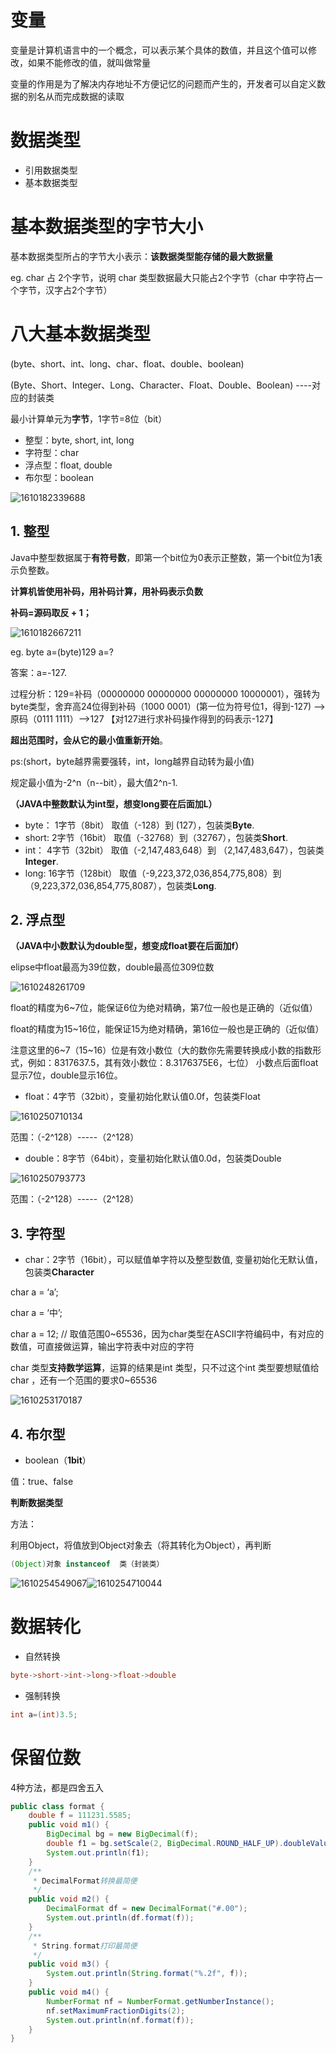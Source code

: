 # 变量

变量是计算机语言中的一个概念，可以表示某个具体的数值，并且这个值可以修改，如果不能修改的值，就叫做常量

变量的作用是为了解决内存地址不方便记忆的问题而产生的，开发者可以自定义数据的别名从而完成数据的读取

# 数据类型

- 引用数据类型
- 基本数据类型



# 基本数据类型的字节大小

基本数据类型所占的字节大小表示：**该数据类型能存储的最大数据量**

eg.	char 占 2个字节，说明 char 类型数据最大只能占2个字节（char 中字符占一个字节，汉字占2个字节）



# 八大基本数据类型

(byte、short、int、long、char、float、double、boolean)

(Byte、Short、Integer、Long、Character、Float、Double、Boolean)		----对应的封装类

最小计算单元为**字节**，1字节=8位（bit）

- 整型：byte, short, int, long
- 字符型：char
- 浮点型：float, double
- 布尔型：boolean

![1610182339688](C:\Users\86185\AppData\Roaming\Typora\typora-user-images\1610182339688.png)



## 1. 整型

Java中整型数据属于**有符号数**，即第一个bit位为0表示正整数，第一个bit位为1表示负整数。

**计算机皆使用补码，用补码计算，用补码表示负数**

**补码=源码取反 + 1；**

![1610182667211](C:\Users\86185\AppData\Roaming\Typora\typora-user-images\1610182667211.png)



eg.	byte a=(byte)129	a=?

答案：a=-127.

过程分析：129=补码（00000000 00000000 00000000 10000001），强转为byte类型，舍弃高24位得到补码（1000 0001）(第一位为符号位1，得到-127) -->原码（0111 1111）-->127    【对127进行求补码操作得到的码表示-127】

**超出范围时，会从它的最小值重新开始**。

ps:(short，byte越界需要强转，int，long越界自动转为最小值)

规定最小值为-2^n（n--bit），最大值2^n-1.  

**（JAVA中整数默认为int型，想变long要在后面加L）**

- byte： 1字节（8bit）	 取值（-128）到 (127），包装类**Byte**.
- short:   2字节（16bit）     取值（-32768）到（32767），包装类**Short**.
- int：     4字节（32bit）     取值（-2,147,483,648）到 （2,147,483,647），包装类**Integer**.
- long:   16字节（128bit）   取值（-9,223,372,036,854,775,808‬）到 （9,223,372,036,854,775,8087），包装类**Long**.



## 2. 浮点型

**（JAVA中小数默认为double型，想变成float要在后面加f）**

elipse中float最高为39位数，double最高位309位数

![1610248261709](C:\Users\86185\AppData\Roaming\Typora\typora-user-images\1610248261709.png)

float的精度为6~7位，能保证6位为绝对精确，第7位一般也是正确的（近似值）

float的精度为15~16位，能保证15为绝对精确，第16位一般也是正确的（近似值）

注意这里的6~7（15~16）位是有效小数位（大的数你先需要转换成小数的指数形式，例如：8317637.5，其有效小数位：8.3176375E6，七位）	小数点后面float显示7位，double显示16位。



- float：4字节（32bit），变量初始化默认值0.0f，包装类Float

![1610250710134](C:\Users\86185\AppData\Roaming\Typora\typora-user-images\1610250710134.png)

范围：（-2^128）-----（2^128）



- double：8字节（64bit），变量初始化默认值0.0d，包装类Double

![1610250793773](C:\Users\86185\AppData\Roaming\Typora\typora-user-images\1610250793773.png)

范围：（-2^128）-----（2^128）





## 3. 字符型



- char：2字节（16bit），可以赋值单字符以及整型数值, 变量初始化无默认值，包装类**Character**

char a = ‘a’;

char a = ‘中’;

char a = 12; // 取值范围0~65536，因为char类型在ASCII字符编码中，有对应的数值，可直接做运算，输出字符表中对应的字符

char 类型**支持数学运算**，运算的结果是int 类型，只不过这个int 类型要想赋值给char ，还有一个范围的要求0~65536

![1610253170187](C:\Users\86185\AppData\Roaming\Typora\typora-user-images\1610253170187.png)



## 4. 布尔型

- boolean（**1bit**）

值：true、false





**判断数据类型**

方法：

利用Object，将值放到Object对象去（将其转化为Object），再判断

```java
(Object)对象 instanceof  类（封装类）
```

![1610254549067](C:\Users\86185\AppData\Roaming\Typora\typora-user-images\1610254549067.png)![1610254710044](C:\Users\86185\AppData\Roaming\Typora\typora-user-images\1610254710044.png)



# 数据转化

- 自然转换

```java
byte->short->int->long->float->double
```

- 强制转换

```java
int a=(int)3.5;
```



# 保留位数

4种方法，都是四舍五入

```java
public class format {
    double f = 111231.5585;
    public void m1() {
        BigDecimal bg = new BigDecimal(f);
        double f1 = bg.setScale(2, BigDecimal.ROUND_HALF_UP).doubleValue();
        System.out.println(f1);
    }
    /**
     * DecimalFormat转换最简便
     */
    public void m2() {
        DecimalFormat df = new DecimalFormat("#.00");
        System.out.println(df.format(f));
    }
    /**
     * String.format打印最简便
     */
    public void m3() {
        System.out.println(String.format("%.2f", f));
    }
    public void m4() {
        NumberFormat nf = NumberFormat.getNumberInstance();
        nf.setMaximumFractionDigits(2);
        System.out.println(nf.format(f));
    }
}
```























